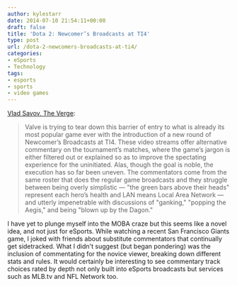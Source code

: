 ```yaml
---
author: kylestarr
date: 2014-07-10 21:54:11+00:00
draft: false
title: 'Dota 2: Newcomer’s Broadcasts at TI4'
type: post
url: /dota-2-newcomers-broadcasts-at-ti4/
categories:
- eSports
- Technology
tags:
- esports
- sports
- video games
---
```


[Vlad Savov, The Verge](http://theverge.com/2014/7/10/5887087/valves-quest-to-take-esports-mainstream):

> Valve is trying to tear down this barrier of entry to what is already its most popular game ever with the introduction of a new round of Newcomer’s Broadcasts at TI4. These video streams offer alternative commentary on the tournament’s matches, where the game’s jargon is either filtered out or explained so as to improve the spectating experience for the uninitiated. Alas, though the goal is noble, the execution has so far been uneven. The commentators come from the same roster that does the regular game broadcasts and they struggle between being overly simplistic — "the green bars above their heads" represent each hero’s health and LAN means Local Area Network — and utterly impenetrable with discussions of "ganking," "popping the Aegis," and being "blown up by the Dagon."

I have yet to plunge myself into the MOBA craze but this seems like a novel idea, and not just for eSports.
While watching a recent San Francisco Giants game, I joked with friends about substitute commentators that continually get sidetracked. What I didn't suggest (but began pondering) was the inclusion of commentating for the novice viewer, breaking down different stats and rules. It would certainly be interesting to see commentary track choices rated by depth not only built into eSports broadcasts but services such as MLB.tv and NFL Network too.
